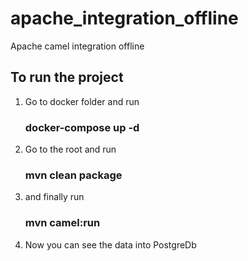 # apache_integration_offline
Apache camel integration offline

## To run the project
1. Go to docker folder and run
   ### docker-compose up -d
2. Go to the root and run
   ### mvn clean package
4. and finally run
   ### mvn camel:run
5. Now you can see the data into PostgreDb
